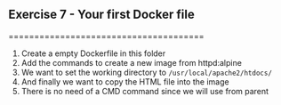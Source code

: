 ## Exercise 7 - Your first Docker file
======================================

1. Create a empty Dockerfile in this folder
2. Add the commands to create a new image from httpd:alpine
3. We want to set the working directory to `/usr/local/apache2/htdocs/`
4. And finally we want to copy the HTML file into the image
5. There is no need of a CMD command since we will use from parent